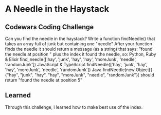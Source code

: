 # A Needle in the Haystack

## Codewars Coding Challenge

Can you find the needle in the haystack?
Write a function findNeedle() that takes an array full of junk but containing one "needle"
After your function finds the needle it should return a message (as a string) that says:
"found the needle at position " plus the index it found the needle, so:
Python, Ruby & Elixir
find_needle(['hay', 'junk', 'hay', 'hay', 'moreJunk', 'needle', 'randomJunk'])
JavaScript & TypeScript
findNeedle(['hay', 'junk', 'hay', 'hay', 'moreJunk', 'needle', 'randomJunk'])
Java
findNeedle(new Object[] {"hay", "junk", "hay", "hay", "moreJunk", "needle", "randomJunk"})
should return
"found the needle at position 5"

## Learned

Through this challenge, I learned how to make best use of the index.
